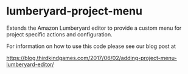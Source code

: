 # lumberyard-project-menu
Extends the Amazon Lumberyard editor to provide a custom menu for project specific actions and configuration.

For information on how to use this code please see our blog post at

https://blog.thirdkindgames.com/2017/06/02/adding-project-menu-lumberyard-editor/
